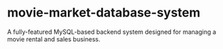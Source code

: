 # movie-market-database-system
A fully-featured MySQL-based backend system designed for managing a movie rental and sales business.
